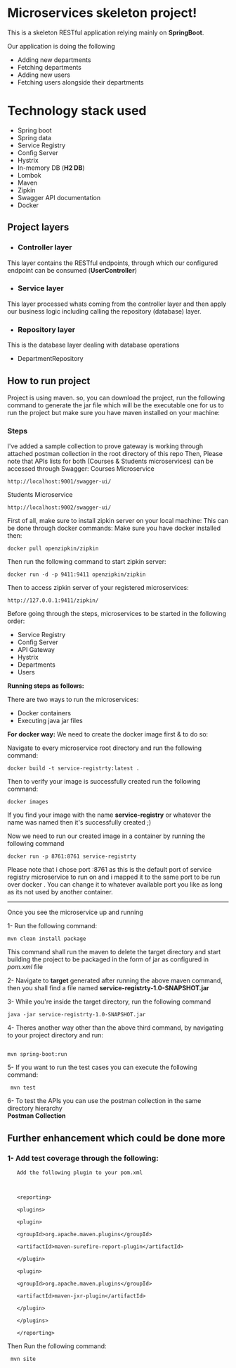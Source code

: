 
# Microservices skeleton project!

  

This is a skeleton RESTful application relying mainly on **SpringBoot**.

Our application is doing the following

- Adding new departments 
-  Fetching departments 
- Adding new users 
- Fetching users alongside their departments        


  
  

# Technology stack used

  

- Spring boot
- Spring data
- Service Registry
- Config Server
- Hystrix 
- In-memory DB (**H2 DB**)
- Lombok
- Maven
- Zipkin
- Swagger API documentation
- Docker

  

## Project layers

  

-  ### Controller layer

This layer contains the RESTful endpoints, through which our configured endpoint can be consumed (**UserController**)

  

-  ### Service layer

This layer processed whats coming from the controller layer and then apply our business logic including calling the repository (database) layer.

  

-  ### Repository layer

This is the database layer dealing with database operations

- DepartmentRepository

## How to run project

  

Project is using maven. so, you can download the project, run the following command to generate the jar file which will be the executable one for us to run the project but make sure you have maven installed on your machine:

  

### Steps
I've added a sample collection to prove gateway is working through attached postman collection in the root directory of this repo
Then,
Please note that APIs lists for both (Courses & Students microservices) can be accessed through Swagger:
Courses Microservice
```
http://localhost:9001/swagger-ui/
```

Students Microservice
```
http://localhost:9002/swagger-ui/
```



First of all, make sure to install zipkin server on your local machine: 
This can be done through docker commands:
Make sure you have docker installed then:
```
docker pull openzipkin/zipkin
```

Then run the following command to start zipkin server: 
```
docker run -d -p 9411:9411 openzipkin/zipkin
```

Then to access zipkin server of your registered microservices:

```
http://127.0.0.1:9411/zipkin/
```

Before going through the steps, microservices to be started in the following order:

- Service Registry
- Config Server
- API Gateway
- Hystrix
- Departments 
- Users

**Running steps as follows:**

There are two ways to run the microservices:

  - Docker containers
  - Executing java jar files

**For docker way:** 
We need to create the docker image first & to do so:

Navigate to every microservice root directory and run the following command:
```
docker build -t service-registrty:latest .
```
Then to verify your image is successfully created run the following command:
```
docker images
```
If you find your image with the name **service-registry** or whatever the name was named then it's successfully created ;) 

Now we need to run our created image in a container by running the following command

```
docker run -p 8761:8761 service-registrty
```
Please note that i chose port :8761 as this is the default port of service registry microservice to run on and i mapped it to the same port to be run over docker . You can change it to whatever available port you like as long as its not used by another container.


------------

Once you see the microservice up and running 

1- Run the following command:
```
mvn clean install package
```

This command shall run the maven to delete the target directory and start building the project to be packaged in the form of jar as configured in *pom.xml* file

  

2- Navigate to **target** generated after running the above maven command, then you shall find a file named **service-registrty-1.0-SNAPSHOT.jar**

  

3- While you're inside the target directory, run the following command

  
```
java -jar service-registrty-1.0-SNAPSHOT.jar
```


  

4- Theres another way other than the above third command, by navigating to your project directory and run:

```

mvn spring-boot:run

```

  

5- If you want to run the test cases you can execute the following command:

  

     mvn test

6- To test the APIs you can use the postman collection in the same directory hierarchy              
           **Postman Collection**

  

## Further enhancement which could be done more

  

### 1- Add test coverage through the following:

       Add the following plugin to your pom.xml

  

       <reporting>

       <plugins>

       <plugin>

       <groupId>org.apache.maven.plugins</groupId>

       <artifactId>maven-surefire-report-plugin</artifactId>

       </plugin>

       <plugin>

       <groupId>org.apache.maven.plugins</groupId>

       <artifactId>maven-jxr-plugin</artifactId>

       </plugin>

       </plugins>

       </reporting>

  
  

  Then Run the following command:

  

     mvn site

